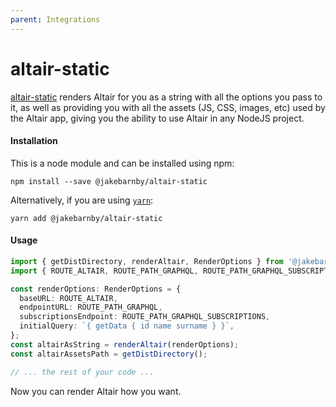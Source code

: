 ```yaml
---
parent: Integrations
---
```


# altair-static

<Badge text="npm" type="error"/>

[altair-static](https://www.npmjs.com/package/altair-static) renders Altair for you as a string with all the options you pass to it, as well as providing you with all the assets (JS, CSS, images, etc) used by the Altair app, giving you the ability to use Altair in any NodeJS project.


#### Installation

This is a node module and can be installed using npm:

```
npm install --save @jakebarnby/altair-static
```

Alternatively, if you are using [`yarn`](https://yarnpkg.com/):

```
yarn add @jakebarnby/altair-static
```

#### Usage

```ts
import { getDistDirectory, renderAltair, RenderOptions } from '@jakebarnby/altair-static';
import { ROUTE_ALTAIR, ROUTE_PATH_GRAPHQL, ROUTE_PATH_GRAPHQL_SUBSCRIPTIONS } from '../config';

const renderOptions: RenderOptions = {
  baseURL: ROUTE_ALTAIR,
  endpointURL: ROUTE_PATH_GRAPHQL,
  subscriptionsEndpoint: ROUTE_PATH_GRAPHQL_SUBSCRIPTIONS,
  initialQuery: `{ getData { id name surname } }`,
};
const altairAsString = renderAltair(renderOptions);
const altairAssetsPath = getDistDirectory();

// ... the rest of your code ...
```

Now you can render Altair how you want.
